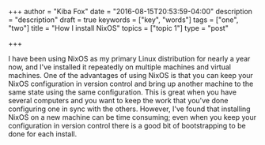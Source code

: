 +++
author = "Kiba Fox"
date = "2016-08-15T20:53:59-04:00"
description = "description"
draft = true
keywords = ["key", "words"]
tags = ["one", "two"]
title = "How I install NixOS"
topics = ["topic 1"]
type = "post"

+++

I have been using NixOS as my primary Linux distribution for nearly a year now,
and I've installed it repeatedly on multiple machines and virtual machines.  One
of the advantages of using NixOS is that you can keep your NixOS configuration
in version control and bring up another machine to the same state using the same
configuration.  This is great when you have several computers and you want to
keep the work that you've done configuring one in sync with the others.
However, I've found that installing NixOS on a new machine can be time
consuming; even when you keep your configuration in version control there is
a good bit of bootstrapping to be done for each install.
